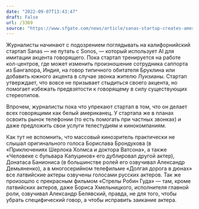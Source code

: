 ```yaml
---
date: "2022-09-07T13:43:47"
draft: False
url: /3369
source: "https://www.sfgate.com/news/article/sanas-startup-creates-american-voice-17382771.php"
---
```


Журналисты начинают с подозрением поглядывать на калифорнийский стартап Sanas — не путать с Sonos, — который использует AI для имитации акцента говорящего. Пока стартап тренируется на работе кол-центров, где может изменить произношение сотрудника саппорта из Бангалора, Индия, на говор типичного обитателя Бруклина или добавить южного акцента в случае звонка жителю Луизианы. Стартап утверждает, что вовсе не призывает стыдиться своего акцента, но помогает избежать предвзятости к говорящему в силу существующих стереотипов.

Впрочем, журналисты пока что упрекают стартап в том, что он делает всех говорящими как белый американец. У стартапа же в планах освоить рынок телефонии (то есть помогать при частных звонках) и даже предложить свои услуги телестудиям и кинокомпаниям.

Как тут не вспомнить, что массовый кинозритель практически не слышал оригинального голоса Борислава Брондукова (в «Приключениях Шерлока Холмса и доктора Ватсона», а также «Человеке с бульвара Капуцинов» его дублировал другой актер), Донатаса Баниониса (в большинстве ролей его озвучивал Александр Демьяненко), а в многосерийном телефильме «Долгая дорога в дюнах» все латвийские актеры озвучены голосами русских актеров. Так же произошло с прекрасным фильмом «Стрелы Робин Гуда» — там, кроме латвийских актеров, даже Бориса Хмельницкого, исполнителя главной роли, озвучивал Александр Белявский, правда, не для того, чтобы убрать специфический говор, а чтобы исправить заикание актера.
